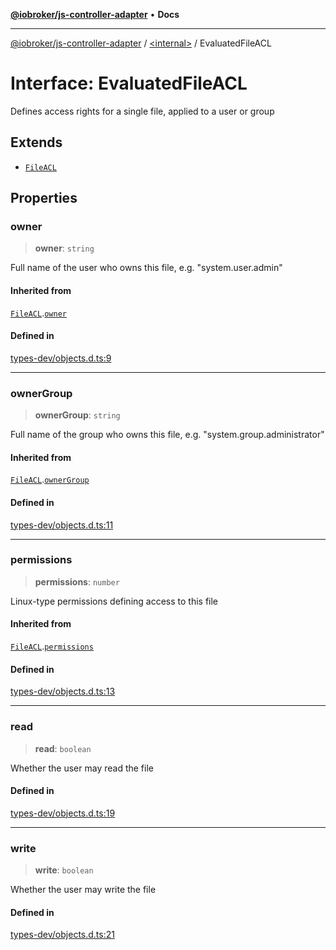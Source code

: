 [**@iobroker/js-controller-adapter**](../../README.md) • **Docs**

***

[@iobroker/js-controller-adapter](../../globals.md) / [\<internal\>](../README.md) / EvaluatedFileACL

# Interface: EvaluatedFileACL

Defines access rights for a single file, applied to a user or group

## Extends

- [`FileACL`](FileACL.md)

## Properties

### owner

> **owner**: `string`

Full name of the user who owns this file, e.g. "system.user.admin"

#### Inherited from

[`FileACL`](FileACL.md).[`owner`](FileACL.md#owner)

#### Defined in

[types-dev/objects.d.ts:9](https://github.com/ioBroker/ioBroker.js-controller/blob/6c3a3884e29c4b6f03de102d699f9813dd546c7d/packages/types-dev/objects.d.ts#L9)

***

### ownerGroup

> **ownerGroup**: `string`

Full name of the group who owns this file, e.g. "system.group.administrator"

#### Inherited from

[`FileACL`](FileACL.md).[`ownerGroup`](FileACL.md#ownergroup)

#### Defined in

[types-dev/objects.d.ts:11](https://github.com/ioBroker/ioBroker.js-controller/blob/6c3a3884e29c4b6f03de102d699f9813dd546c7d/packages/types-dev/objects.d.ts#L11)

***

### permissions

> **permissions**: `number`

Linux-type permissions defining access to this file

#### Inherited from

[`FileACL`](FileACL.md).[`permissions`](FileACL.md#permissions)

#### Defined in

[types-dev/objects.d.ts:13](https://github.com/ioBroker/ioBroker.js-controller/blob/6c3a3884e29c4b6f03de102d699f9813dd546c7d/packages/types-dev/objects.d.ts#L13)

***

### read

> **read**: `boolean`

Whether the user may read the file

#### Defined in

[types-dev/objects.d.ts:19](https://github.com/ioBroker/ioBroker.js-controller/blob/6c3a3884e29c4b6f03de102d699f9813dd546c7d/packages/types-dev/objects.d.ts#L19)

***

### write

> **write**: `boolean`

Whether the user may write the file

#### Defined in

[types-dev/objects.d.ts:21](https://github.com/ioBroker/ioBroker.js-controller/blob/6c3a3884e29c4b6f03de102d699f9813dd546c7d/packages/types-dev/objects.d.ts#L21)
